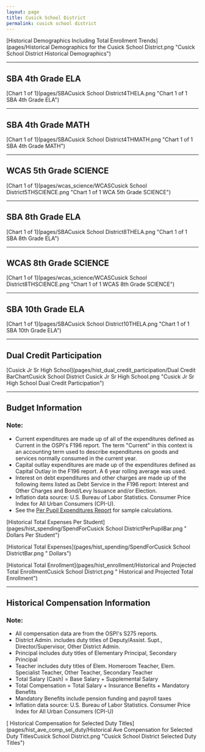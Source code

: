 ```yaml
---
layout: page
title: Cusick School District
permalink: cusick school district
---
```



[Historical Demographics Including Total Enrollment Trends](pages/Historical Demographics for the Cusick School District.png "Cusick School District Historical Demographics")

___

## SBA 4th Grade ELA

[Chart 1 of 1](pages/SBACusick School District4THELA.png "Chart 1 of 1 SBA 4th Grade ELA")


___

## SBA 4th Grade MATH

[Chart 1 of 1](pages/SBACusick School District4THMATH.png "Chart 1 of 1 SBA 4th Grade MATH")


___

## WCAS 5th Grade SCIENCE

[Chart 1 of 1](pages/wcas_science/WCASCusick School District5THSCIENCE.png "Chart 1 of 1 WCA 5th Grade SCIENCE")


___

## SBA 8th Grade ELA

[Chart 1 of 1](pages/SBACusick School District8THELA.png "Chart 1 of 1 SBA 8th Grade ELA")


___

## WCAS 8th Grade SCIENCE

[Chart 1 of 1](pages/wcas_science/WCASCusick School District8THSCIENCE.png "Chart 1 of 1 WCAS 8th Grade SCIENCE")


___

## SBA 10th Grade ELA

[Chart 1 of 1](pages/SBACusick School District10THELA.png "Chart 1 of 1 SBA 10th Grade ELA")


___

## Dual Credit Participation

[Cusick Jr Sr High School](pages/hist_dual_credit_participation/Dual Credit BarChartCusick School District Cusick Jr Sr High School.png "Cusick Jr Sr High School Dual Credit Participation")


___

## Budget Information
### Note:
- Current expenditures are made up of all of the expenditures defined as Current in the OSPI's F196 report. The term "Current" in this context is an accounting term used to describe expenditures on goods and services normally consumed in the current year.
- Capital outlay expenditures are made up of the expenditures defined as Capital Outlay in the F196 report. A 6 year rolling average was used.
- Interest on debt expenditures and other charges are made up of the following items listed as Debt Service in the F196 report: Interest and Other Charges and Bond/Levy Issuance and/or Election.
- Inflation data source: U.S. Bureau of Labor Statistics. Consumer Price Index for All Urban Consumers (CPI-U).
- See the [Per Pupil Expenditures Report](report_expenditures) for sample calculations.

[Historical Total Expenses Per Student](pages/hist_spending/SpendForCusick School DistrictPerPupilBar.png " Dollars Per Student")

[Historical Total Expenses](pages/hist_spending/SpendForCusick School DistrictBar.png " Dollars")

[Historical Total Enrollment](pages/hist_enrollment/Historical and Projected Total EnrollmentCusick School District.png " Historical and Projected Total Enrollment")


___

## Historical Compensation Information
### Note:
- All compensation data are from the OSPI's S275 reports.
- District Admin. includes duty titles of Deputy/Assist. Supt., Director/Supervisor, Other District Admin.
- Principal includes duty titles of Elementary Principal, Secondary Principal
- Teacher includes duty titles of Elem. Homeroom Teacher, Elem. Specialist Teacher, Other Teacher, Secondary Teacher
- Total Salary (Cash) = Base Salary + Supplemental Salary
- Total Compensation = Total Salary + Insurance Benefits + Mandatory Benefits
- Mandatory Benefits include pension funding and payroll taxes
- Inflation data source: U.S. Bureau of Labor Statistics. Consumer Price Index for All Urban Consumers (CPI-U)

[ Historical Compensation for Selected Duty Titles](pages/hist_ave_comp_sel_duty/Historical Ave Compensation for Selected Duty TitlesCusick School District.png "Cusick School District Selected Duty Titles")

